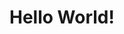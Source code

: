 <!DOCTYPE html>
<html>
<head>
<style>
body {
    background-image: url("paper.gif");
}
</style>
</head>
<body>

<h1>Hello World!</h1>

</body>
</html>
